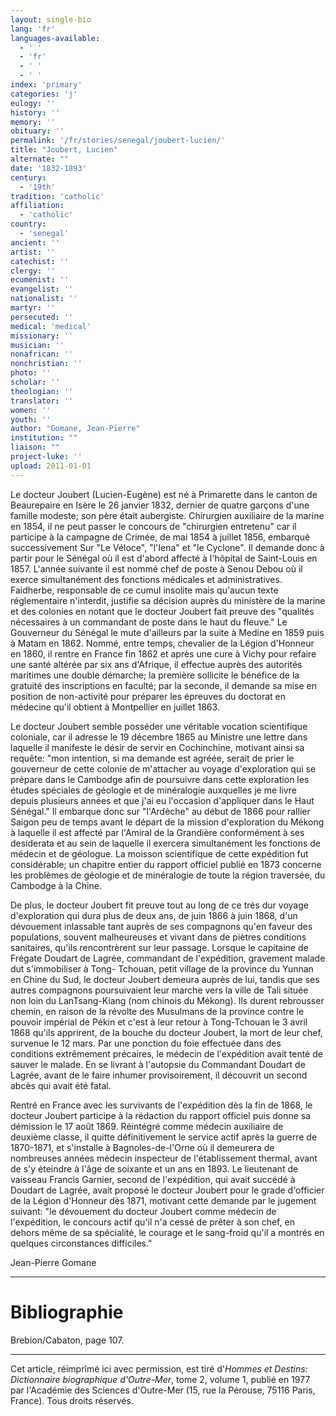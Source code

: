 ```yaml
---
layout: single-bio
lang: 'fr'
languages-available:
  - ' '
  - 'fr'
  - ' '
  - ' '
index: 'primary'
categories: 'j'
eulogy: ''
history: ''
memory: ''
obituary: ''
permalink: '/fr/stories/senegal/joubert-lucien/'
title: "Joubert, Lucien"
alternate: ""
date: '1832-1893'
century:
  - '19th'
tradition: 'catholic'
affiliation:
  - 'catholic'
country:
  - 'senegal'
ancient: ''
artist: ''
catechist: ''
clergy: ''
ecumenist: ''
evangelist: ''
nationalist: ''
martyr: ''
persecuted: ''
medical: 'medical'
missionary: ''
musician: ''
nonafrican: ''
nonchristian: ''
photo: ''
scholar: ''
theologian: ''
translator: ''
women: ''
youth: ''
author: "Gomane, Jean-Pierre"
institution: ""
liaison: ""
project-luke: ''
upload: 2011-01-01
---
```




Le docteur Joubert (Lucien-Eugène) est né à Primarette dans le canton de Beaurepaire en Isère le 26 janvier 1832, dernier de quatre garçons d'une famille modeste; son père était aubergiste. Chirurgien auxiliaire de la marine en 1854, il ne peut passer le concours de "chirurgien entretenu" car il participe à la campagne de Crimée, de mai 1854 à juillet 1856, embarqué successivement Sur "Le Véloce", "l'Iena" et "le Cyclone". Il demande donc à partir pour le Sénégal où il est d'abord affecté à l'hôpital de Saint-Louis en 1857. L'année suivante il est nommé chef de poste à Senou Debou où il exerce simultanément des fonctions médicales et administratives. Faidherbe, responsable de ce cumul insolite mais qu'aucun texte réglementaire n'interdit, justifie sa décision auprès du ministère de la marine et des colonies en notant que le docteur Joubert fait preuve des "qualités nécessaires à un commandant de poste dans le haut du fleuve." Le Gouverneur du Sénégal le mute d'ailleurs par la suite à Medine en 1859 puis à Matam en 1862. Nommé, entre temps, chevalier de la Légion d'Honneur en 1860, il rentre en France fin 1862 et après une cure à Vichy pour refaire une santé altérée par six ans d'Afrique, il effectue auprès des autorités maritimes une double démarche; la première sollicite le bénéfice de la gratuité des inscriptions en faculté; par la seconde, il demande sa mise en position de non-activité pour préparer les épreuves du doctorat en médecine qu'il obtient à Montpellier en juillet 1863.

Le docteur Joubert semble posséder une véritable vocation scientifique coloniale, car il adresse le 19 décembre 1865 au Ministre une lettre dans laquelle il manifeste le désir de servir en Cochinchine, motivant ainsi sa requête: "mon intention, si ma demande est agréée, serait de prier le gouverneur de cette colonie de m'attacher au voyage d'exploration qui se prépare dans le Cambodge afin de poursuivre dans cette exploration les études spéciales de géologie et de minéralogie auxquelles je me livre depuis plusieurs années et que j'ai eu l'occasion d'appliquer dans le Haut Sénégal." Il embarque donc sur "l'Ardèche" au début de 1866 pour rallier Saigon peu de temps avant le départ de la mission d'exploration du Mékong à laquelle il est affecté par l'Amiral de la Grandière conformément à ses desiderata et au sein de laquelle il exercera simultanément les fonctions de médecin et de géologue. La moisson scientifique de cette expédition fut considérable; un chapitre entier du rapport officiel publié en 1873 concerne les problèmes de géologie et de minéralogie de toute la région traversée, du Cambodge à la Chine.

De plus, le docteur Joubert fit preuve tout au long de ce très dur voyage d'exploration qui dura plus de deux ans, de juin 1866 à juin 1868, d'un dévouement inlassable tant auprès de ses compagnons qu'en faveur des populations, souvent malheureuses et vivant dans de piètres conditions sanitaires, qu'ils rencontrèrent sur leur passage. Lorsque le capitaine de Frégate Doudart de Lagrée, commandant de l'expédition, gravement malade dut s'immobiliser à Tong- Tchouan, petit village de la province du Yunnan en Chine du Sud, le docteur Joubert demeura auprès de lui, tandis que ses autres compagnons poursuivaient leur marche vers la ville de Tali située non loin du LanTsang-Kiang (nom chinois du Mékong). Ils durent rebrousser chemin, en raison de la révolte des Musulmans de la province contre le pouvoir impérial de Pékin et c'est à leur retour à Tong-Tchouan le 3 avril 1868 qu'ils apprirent, de la bouche du docteur Joubert, la mort de leur chef, survenue le 12 mars. Par une ponction du foie effectuée dans des conditions extrêmement précaires, le médecin de l'expédition avait tenté de sauver le malade. En se livrant à l'autopsie du Commandant Doudart de Lagrée, avant de le faire inhumer provisoirement, il découvrit un second abcès qui avait été fatal.

Rentré en France avec les survivants de l'expédition dès la fin de 1868, le docteur Joubert participe à la rédaction du rapport officiel puis donne sa démission le 17 août 1869. Réintégré comme médecin auxiliaire de deuxième classe, il quitte définitivement le service actif après la guerre de 1870-1871, et s'installe à Bagnoles-de-l'Orne où il demeurera de nombreuses années médecin inspecteur de l'établissement thermal, avant de s'y éteindre à l'âge de soixante et un ans en 1893. Le lieutenant de vaisseau Francis Garnier, second de l'expédition, qui avait succédé à Doudart de Lagrée, avait proposé le docteur Joubert pour le grade d'officier de la Légion d'Honneur dès 1871, motivant cette demande par le jugement suivant: "le dévouement du docteur Joubert comme médecin de l'expédition, le concours actif qu'il n'a cessé de prêter à son chef, en dehors même de sa spécialité, le courage et le sang-froid qu'il a montrés en quelques circonstances difficiles."

Jean-Pierre Gomane

---

# Bibliographie

Brebion/Cabaton, page 107.

---

Cet article, réimprîmé ici avec permission, est tiré d'*Hommes et Destins: Dictionnaire biographique d'Outre-Mer*, tome 2, volume 1, publié en 1977 par l'Académie des Sciences d'Outre-Mer (15, rue la Pérouse, 75116 Paris, France). Tous droits réservés.
